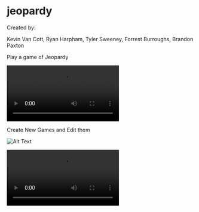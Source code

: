 # jeopardy

Created by:

Kevin Van Cott, Ryan Harpham, Tyler Sweeney, Forrest Burroughs, Brandon Paxton

Play a game of Jeopardy

![Alt Text](https://i.imgur.com/RkAjuoX.mp4)

Create New Games and Edit them

![Alt Text](https://i.imgur.com/d5kwKGw.png)

![Alt Text](https://i.imgur.com/XfwVEKe.mp4)
